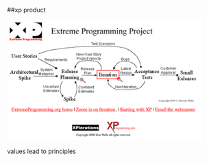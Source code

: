 <!-- .slide: data-background="resources/footer.svg" data-background-size="contain" data-background-position="bottom"  -->

##xp product

<a href="http://www.extremeprogramming.org/map/project.html" >
  <img class="plain" height="90%" width="90%" src="resources/xp-01.png" />
</a>

<aside class="notes">
  <p>
    values lead to principles
  </p>
</aside>

<br/>
<br/>
<br/>
<br/>
<br/>
<br/>
<br/>
<br/>
